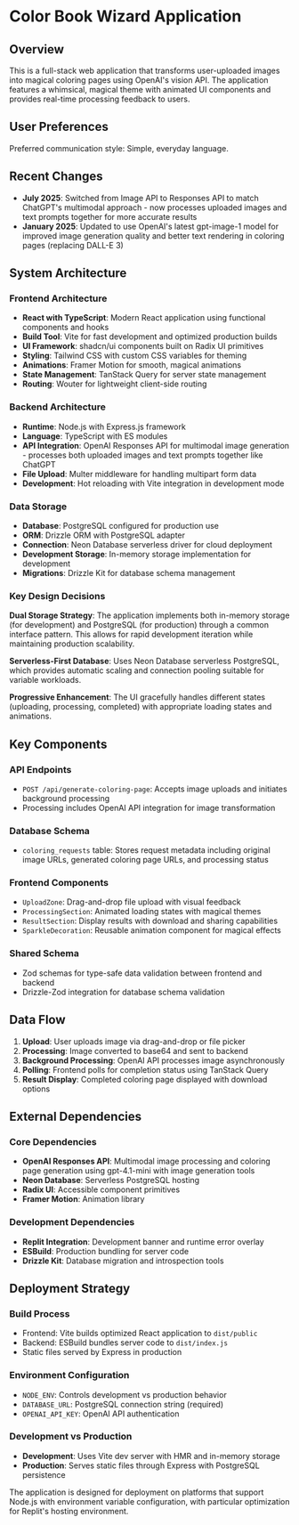 # Color Book Wizard Application

## Overview

This is a full-stack web application that transforms user-uploaded images into magical coloring pages using OpenAI's vision API. The application features a whimsical, magical theme with animated UI components and provides real-time processing feedback to users.

## User Preferences

Preferred communication style: Simple, everyday language.

## Recent Changes

- **July 2025**: Switched from Image API to Responses API to match ChatGPT's multimodal approach - now processes uploaded images and text prompts together for more accurate results
- **January 2025**: Updated to use OpenAI's latest gpt-image-1 model for improved image generation quality and better text rendering in coloring pages (replacing DALL-E 3)

## System Architecture

### Frontend Architecture
- **React with TypeScript**: Modern React application using functional components and hooks
- **Build Tool**: Vite for fast development and optimized production builds
- **UI Framework**: shadcn/ui components built on Radix UI primitives
- **Styling**: Tailwind CSS with custom CSS variables for theming
- **Animations**: Framer Motion for smooth, magical animations
- **State Management**: TanStack Query for server state management
- **Routing**: Wouter for lightweight client-side routing

### Backend Architecture
- **Runtime**: Node.js with Express.js framework
- **Language**: TypeScript with ES modules
- **API Integration**: OpenAI Responses API for multimodal image generation - processes both uploaded images and text prompts together like ChatGPT
- **File Upload**: Multer middleware for handling multipart form data
- **Development**: Hot reloading with Vite integration in development mode

### Data Storage
- **Database**: PostgreSQL configured for production use
- **ORM**: Drizzle ORM with PostgreSQL adapter
- **Connection**: Neon Database serverless driver for cloud deployment
- **Development Storage**: In-memory storage implementation for development
- **Migrations**: Drizzle Kit for database schema management

### Key Design Decisions

**Dual Storage Strategy**: The application implements both in-memory storage (for development) and PostgreSQL (for production) through a common interface pattern. This allows for rapid development iteration while maintaining production scalability.

**Serverless-First Database**: Uses Neon Database serverless PostgreSQL, which provides automatic scaling and connection pooling suitable for variable workloads.

**Progressive Enhancement**: The UI gracefully handles different states (uploading, processing, completed) with appropriate loading states and animations.

## Key Components

### API Endpoints
- `POST /api/generate-coloring-page`: Accepts image uploads and initiates background processing
- Processing includes OpenAI API integration for image transformation

### Database Schema
- `coloring_requests` table: Stores request metadata including original image URLs, generated coloring page URLs, and processing status

### Frontend Components
- `UploadZone`: Drag-and-drop file upload with visual feedback
- `ProcessingSection`: Animated loading states with magical themes
- `ResultSection`: Display results with download and sharing capabilities
- `SparkleDecoration`: Reusable animation component for magical effects

### Shared Schema
- Zod schemas for type-safe data validation between frontend and backend
- Drizzle-Zod integration for database schema validation

## Data Flow

1. **Upload**: User uploads image via drag-and-drop or file picker
2. **Processing**: Image converted to base64 and sent to backend
3. **Background Processing**: OpenAI API processes image asynchronously
4. **Polling**: Frontend polls for completion status using TanStack Query
5. **Result Display**: Completed coloring page displayed with download options

## External Dependencies

### Core Dependencies
- **OpenAI Responses API**: Multimodal image processing and coloring page generation using gpt-4.1-mini with image generation tools
- **Neon Database**: Serverless PostgreSQL hosting
- **Radix UI**: Accessible component primitives
- **Framer Motion**: Animation library

### Development Dependencies
- **Replit Integration**: Development banner and runtime error overlay
- **ESBuild**: Production bundling for server code
- **Drizzle Kit**: Database migration and introspection tools

## Deployment Strategy

### Build Process
- Frontend: Vite builds optimized React application to `dist/public`
- Backend: ESBuild bundles server code to `dist/index.js`
- Static files served by Express in production

### Environment Configuration
- `NODE_ENV`: Controls development vs production behavior
- `DATABASE_URL`: PostgreSQL connection string (required)
- `OPENAI_API_KEY`: OpenAI API authentication

### Development vs Production
- **Development**: Uses Vite dev server with HMR and in-memory storage
- **Production**: Serves static files through Express with PostgreSQL persistence

The application is designed for deployment on platforms that support Node.js with environment variable configuration, with particular optimization for Replit's hosting environment.